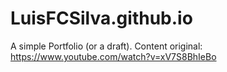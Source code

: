 # LuisFCSilva.github.io
A simple Portfolio (or a draft).
Content original: https://www.youtube.com/watch?v=xV7S8BhIeBo
